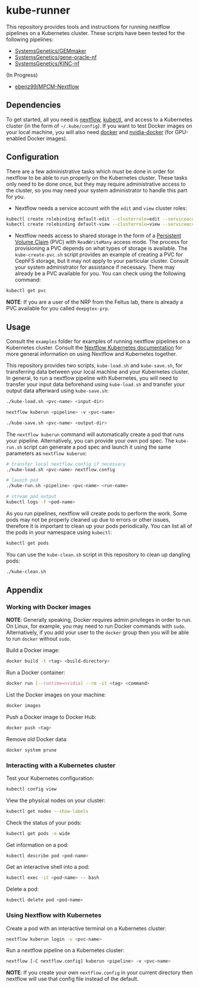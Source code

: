 # kube-runner

This repository provides tools and instructions for running nextflow pipelines on a Kubernetes cluster. These scripts have been tested for the following pipelines:

- [SystemsGenetics/GEMmaker](https://github.com/SystemsGenetics/GEMmaker)
- [SystemsGenetics/gene-oracle-nf](https://github.com/SystemsGenetics/gene-oracle-nf)
- [SystemsGenetics/KINC-nf](https://github.com/SystemsGenetics/KINC-nf)

(In Progress) 
- [ebenz99/MPCM-Nextflow](https://github.com/ebenz99/MPCM-Nextflow) 

## Dependencies

To get started, all you need is [nextflow](https://nextflow.io/), [kubectl](https://kubernetes.io/docs/tasks/tools/install-kubectl/), and access to a Kubernetes cluster (in the form of `~/.kube/config`). If you want to test Docker images on your local machine, you will also need [docker](https://docker.com/) and [nvidia-docker](https://github.com/NVIDIA/nvidia-docker) (for GPU-enabled Docker images).

## Configuration

There are a few administrative tasks which must be done in order for nextflow to be able to run properly on the Kubernetes cluster. These tasks only need to be done once, but they may require administrative access to the cluster, so you may need your system administrator to handle this part for you.

- Nextflow needs a service account with the `edit` and `view` cluster roles:
```bash
kubectl create rolebinding default-edit --clusterrole=edit --serviceaccount=<namespace>:default 
kubectl create rolebinding default-view --clusterrole=view --serviceaccount=<namespace>:default
```

- Nextflow needs access to shared storage in the form of a [Persistent Volume Claim](https://kubernetes.io/docs/concepts/storage/persistent-volumes/) (PVC) with `ReadWriteMany` access mode. The process for provisioning a PVC depends on what types of storage is available. The `kube-create-pvc.sh` script provides an example of creating a PVC for CephFS storage, but it may not apply to your particular cluster. Consult your system administrator for assistance if necessary. There may already be a PVC available for you. You can check using the following command:
```bash
kubectl get pvc
```

__NOTE__: If you are a user of the NRP from the Feltus lab, there is already a PVC available for you called `deepgtex-prp`.

## Usage

Consult the `examples` folder for examples of running nextflow pipelines on a Kubernetes cluster. Consult the [Nextflow Kubernetes documentation](https://www.nextflow.io/docs/latest/kubernetes.html) for more general information on using Nextflow and Kubernetes together.

This repository provides two scripts, `kube-load.sh` and `kube-save.sh`, for transferring data between your local machine and your Kubernetes cluster. In general, to run a nextflow pipeline with Kubernetes, you will need to transfer your input data beforehand using `kube-load.sh` and transfer your output data afterward using `kube-save.sh`:

```bash
./kube-load.sh <pvc-name> <input-dir>

nextflow kuberun <pipeline> -v <pvc-name>

./kube-save.sh <pvc-name> <output-dir>
```

The `nextflow kuberun` command will automatically create a pod that runs your pipeline. Alternatively, you can provide your own pod spec. The `kube-run.sh` script can generate a pod spec and launch it using the same parameters as `nextflow kuberun`:
```bash
# transfer local nextflow.config if necessary
./kube-load.sh <pvc-name> nextflow.config

# launch pod
./kube-run.sh <pipeline> <pvc-name> <run-name>

# stream pod output
kubectl logs -f <pod-name>
```

As you run pipelines, nextflow will create pods to perform the work. Some pods may not be properly cleaned up due to errors or other issues, therefore it is important to clean up your pods periodically. You can list all of the pods in your namespace using `kubectl`:
```bash
kubectl get pods
```

You can use the `kube-clean.sh` script in this repository to clean up dangling pods:
```bash
./kube-clean.sh
```

## Appendix

### Working with Docker images

__NOTE__: Generally speaking, Docker requires admin privileges in order to run. On Linux, for example, you may need to run Docker commands with `sudo`. Alternatively, if you add your user to the `docker` group then you will be able to run `docker` without `sudo`.

Build a Docker image:
```bash
docker build -t <tag> <build-directory>
```

Run a Docker container:
```bash
docker run [--runtime=nvidia] --rm -it <tag> <command>
```

List the Docker images on your machine:
```bash
docker images
```

Push a Docker image to Docker Hub:
```bash
docker push <tag>
```

Remove old Docker data:
```bash
docker system prune
```

### Interacting with a Kubernetes cluster

Test your Kubernetes configuration:
```bash
kubectl config view
```

View the physical nodes on your cluster:
```bash
kubectl get nodes --show-labels
```

Check the status of your pods:
```bash
kubectl get pods -o wide
```

Get information on a pod:
```bash
kubectl describe pod <pod-name>
```

Get an interactive shell into a pod:
```bash
kubectl exec -it <pod-name> -- bash
```

Delete a pod:
```bash
kubectl delete pod <pod-name>
```

### Using Nextflow with Kubernetes

Create a pod with an interactive terminal on a Kubernetes cluster:
```bash
nextflow kuberun login -v <pvc-name>
```

Run a nextflow pipeline on a Kubernetes cluster:
```bash
nextflow [-C nextflow.config] kuberun <pipeline> -v <pvc-name>
```

__NOTE__: If you create your own `nextflow.config` in your current directory then nextflow will use that config file instead of the default.
